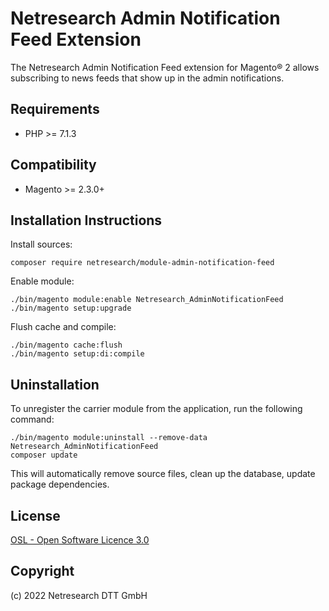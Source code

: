 Netresearch Admin Notification Feed Extension
=============================================

The Netresearch Admin Notification Feed extension for Magento® 2 allows
subscribing to news feeds that show up in the admin notifications.

Requirements
------------
* PHP >= 7.1.3

Compatibility
-------------
* Magento >= 2.3.0+

Installation Instructions
-------------------------

Install sources:

    composer require netresearch/module-admin-notification-feed

Enable module:

    ./bin/magento module:enable Netresearch_AdminNotificationFeed
    ./bin/magento setup:upgrade

Flush cache and compile:

    ./bin/magento cache:flush
    ./bin/magento setup:di:compile

Uninstallation
--------------

To unregister the carrier module from the application, run the following command:

    ./bin/magento module:uninstall --remove-data Netresearch_AdminNotificationFeed
    composer update

This will automatically remove source files, clean up the database, update package dependencies.

License
-------
[OSL - Open Software Licence 3.0](http://opensource.org/licenses/osl-3.0.php)

Copyright
---------
(c) 2022 Netresearch DTT GmbH
